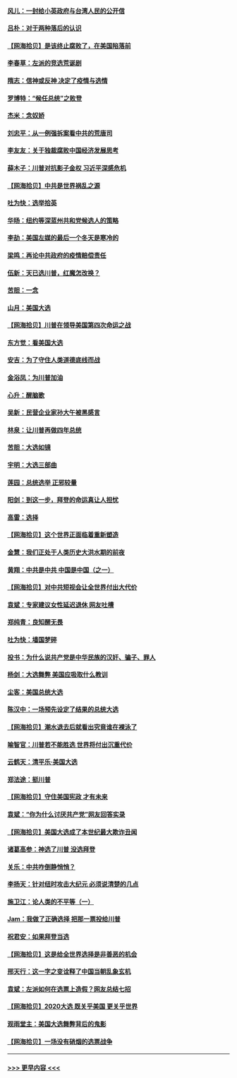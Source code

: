 #### [风儿：一封给小英政府与台湾人民的公开信](../pages/nsc993/n12560581.md?t=11191802) 
#### [吕朴：对于两种落后的认识](../pages/nsc993/n12560492.md?t=11191802) 
#### [【网海拾贝】是该终止腐败了，在美国陷落前](../pages/nsc993/n12559936.md?t=11191802) 
#### [李春草：左派的竞选荒诞剧](../pages/nsc993/n12558380.md?t=11191802) 
#### [隋志：信神或反神 决定了疫情与选情](../pages/nsc993/n12558255.md?t=11191802) 
#### [罗博特：“候任总统”之败登](../pages/nsc993/n12558189.md?t=11191802) 
#### [杰米：念奴娇](../pages/nsc993/n12558174.md?t=11191802) 
#### [刘忠平：从一例强拆案看中共的荒唐司](../pages/nsc993/n12558036.md?t=11191802) 
#### [李友友：关于独裁腐败中国经济发展思考](../pages/nsc993/n12558004.md?t=11191802) 
#### [薛木子：川普对抗影子金权 习近平深感危机](../pages/nsc993/n12557342.md?t=11191802) 
#### [【网海拾贝】中共是世界祸乱之源](../pages/nsc993/n12555353.md?t=11191802) 
#### [吐为快：选举拾英](../pages/nsc993/n12555041.md?t=11191802) 
#### [华旸：纽约等深蓝州共和党候选人的策略](../pages/nsc993/n12554309.md?t=11191802) 
#### [李劼：美国左媒的最后一个冬天是寒冷的](../pages/nsc993/n12552947.md?t=11191802) 
#### [梁鸣：再论中共政府的疫情赔偿责任](../pages/nsc993/n12553012.md?t=11191802) 
#### [伍新：天已选川普，红魔怎改换？](../pages/nsc993/n12552970.md?t=11191802) 
#### [苦胆：一念](../pages/nsc993/n12552957.md?t=11191802) 
#### [山月：美国大选](../pages/nsc993/n12552446.md?t=11191802) 
#### [【网海拾贝】川普在领导美国第四次命运之战](../pages/nsc993/n12551973.md?t=11191802) 
#### [东方觉：看美国大选](../pages/nsc993/n12551647.md?t=11191802) 
#### [安吉：为了守住人类道德底线而战](../pages/nsc993/n12551111.md?t=11191802) 
#### [金浴凤：为川普加油](../pages/nsc993/n12551085.md?t=11191802) 
#### [心升：醒脑歌](../pages/nsc993/n12550984.md?t=11191802) 
#### [吴新：民营企业家孙大午被黑感言](../pages/nsc993/n12550656.md?t=11191802) 
#### [林泉：让川普再做四年总统](../pages/nsc993/n12550640.md?t=11191802) 
#### [苦胆：大选如镜](../pages/nsc993/n12550630.md?t=11191802) 
#### [宇明：大选三部曲](../pages/nsc993/n12550603.md?t=11191802) 
#### [莲园：总统选举 正邪较量](../pages/nsc993/n12550594.md?t=11191802) 
#### [阳剑：到这一步，拜登的命运真让人担忧](../pages/nsc993/n12549093.md?t=11191802) 
#### [高雷：选择](../pages/nsc993/n12549087.md?t=11191802) 
#### [【网海拾贝】这个世界正面临着重新塑造](../pages/nsc993/n12548326.md?t=11191802) 
#### [金慧：我们正处于人类历史大洪水期的前夜](../pages/nsc993/n12547914.md?t=11191802) 
#### [黄翔：中共是中共 中国是中国（之一）](../pages/nsc993/n12547576.md?t=11191802) 
#### [【网海拾贝】对中共短视会让全世界付出大代价](../pages/nsc993/n12546043.md?t=11191802) 
#### [袁斌：专家建议女性延迟退休 网友吐槽](../pages/nsc993/n12545424.md?t=11191802) 
#### [郑纯青：良知醒无畏](../pages/nsc993/n12545394.md?t=11191802) 
#### [吐为快：墙国梦碎](../pages/nsc993/n12545309.md?t=11191802) 
#### [投书：为什么说共产党是中华民族的汉奸、骗子、罪人](../pages/nsc993/n12545089.md?t=11191802) 
#### [杨剑：大选舞弊 美国应吸取什么教训](../pages/nsc993/n12543937.md?t=11191802) 
#### [尘客：美国总统大选](../pages/nsc993/n12543828.md?t=11191802) 
#### [陈汉中：一场预先设定了结果的总统大选](../pages/nsc993/n12543564.md?t=11191802) 
#### [【网海拾贝】潮水退去后就看出究竟谁在裸泳了](../pages/nsc993/n12543321.md?t=11191802) 
#### [喻智官：川普若不能胜选 世界将付出沉重代价](../pages/nsc993/n12541352.md?t=11191802) 
#### [云鹤天：清平乐‧美国大选](../pages/nsc993/n12540916.md?t=11191802) 
#### [郑法途：挺川普](../pages/nsc993/n12540898.md?t=11191802) 
#### [【网海拾贝】守住美国宪政 才有未来](../pages/nsc993/n12540423.md?t=11191802) 
#### [袁斌：“你为什么讨厌共产党”网友回答实录](../pages/nsc993/n12540208.md?t=11191802) 
#### [【网海拾贝】美国大选成了本世纪最大欺诈丑闻](../pages/nsc993/n12538029.md?t=11191802) 
#### [诸葛高参：神选了川普 没选拜登](../pages/nsc993/n12537664.md?t=11191802) 
#### [关乐：中共咋倒静悄悄？](../pages/nsc993/n12537615.md?t=11191802) 
#### [李扬天：针对纽时攻击大纪元 必须说清楚的几点](../pages/nsc993/n12536001.md?t=11191802) 
#### [施卫江：论人类的不平等（一）](../pages/nsc993/n12535700.md?t=11191802) 
#### [Jam：我做了正确选择 把那一票投给川普](../pages/nsc993/n12535743.md?t=11191802) 
#### [祝君安：如果拜登当选](../pages/nsc993/n12535726.md?t=11191802) 
#### [【网海拾贝】这是给全世界选择是非善恶的机会](../pages/nsc993/n12535061.md?t=11191802) 
#### [邢天行：这一字之变诠释了中国当朝乱象玄机](../pages/nsc993/n12533446.md?t=11191802) 
#### [袁斌：左派如何在选票上造假？网友总结七招](../pages/nsc993/n12533180.md?t=11191802) 
#### [【网海拾贝】2020大选 既关乎美国 更关乎世界](../pages/nsc993/n12533161.md?t=11191802) 
#### [观雨堂主：美国大选舞弊背后的鬼影](../pages/nsc993/n12533153.md?t=11191802) 
#### [【网海拾贝】一场没有硝烟的选票战争](../pages/nsc993/n12531883.md?t=11191802) 

----
#### [ >>> 更早内容 <<< ](../indexes/nsc993-earlier.md)
